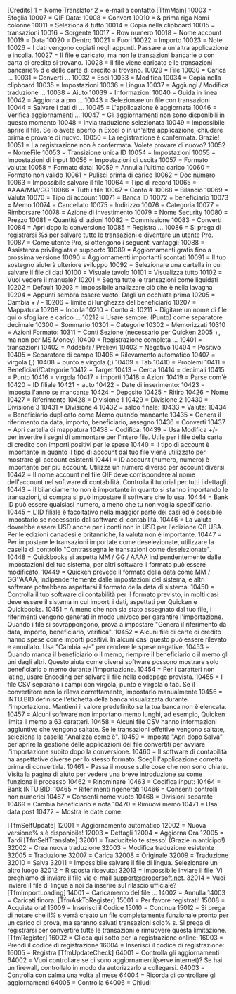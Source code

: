 ﻿[Credits]
1 = Nome Translator
2 = e-mail a contatto
[TfmMain]
10003 = Sfoglia
10007 = QIF Data:
10008 = Convert
10010 = & prima riga Nomi colonne
10011 = Seleziona & tutto
10014 = Copia nella clipboard
10015 = transazioni
10016 = Sorgente
10017 = Row numero
10018 = Nome account
10019 = Data
10020 = Dentro
10021 = Fuori
10022 = Importo
10023 = Note
10026 = I dati vengono copiati negli appunti. Passare a un'altra applicazione e incolla.
10027 = Il file è caricato, ma non le transazioni bancarie o con carta di credito si trovano.
10028 = Il file viene caricato e le transazioni bancarie% d e delle carte di credito si trovano.
10029 = File
10030 = Carica ...
10031 = Converti ...
10032 = Esci
10033 = Modifica
10034 = Copia nella clipboard
10035 = Impostazioni
10036 = Lingua
10037 = Aggiungi / Modifica traduzione ...
10038 = Aiuto
10039 = Informazioni
10040 = Guida in linea
10042 = Aggiorna a pro ...
10043 = Selezionare un file con transazioni
10044 = Salvare i dati di ...
10045 = L'applicazione è aggiornata
10046 = Verifica aggiornamenti ...
10047 = Gli aggiornamenti non sono disponibili in questo momento
10048 = Invia traduzione selezionata
10049 = Impossibile aprire il file. Se lo avete aperto in Excel o in un'altra applicazione, chiudere prima e provare di nuovo.
10050 = La registrazione è confermata. Grazie!
10051 = La registrazione non è confermata. Volete provare di nuovo?
10052 = NomeFile
10053 = Transizione unica ID
10054 = Impostazioni
10055 = Impostazioni di input
10056 = Impostazioni di uscita
10057 = Formato valuta:
10058 = Formato data:
10059 = Annulla l'ultima carico
10060 = Formato non valido
10061 = Pulisci prima di carico
10062 = Doc numero
10063 = Impossibile salvare il file
10064 = Tipo di record
10065 = AAAA/MM/GG
10066 = Tutti i file
10067 = Conto #
10068 = Bilancio
10069 = Valuta
10070 = Tipo di account
10071 = Banca ID
10072 = beneficiario
10073 = Memo
10074 = Cancellato
10075 = Indirizzo
10076 = Categoria
10077 = Rimborsare
10078 = Azione di investimento
10079 = Nome Security
10080 = Prezzo
10081 = Quantità di azioni
10082 = Commissione
10083 = Converti
10084 = Apri dopo la conversione
10085 = Registra ...
10086 = Si prega di registrarsi %s per salvare tutte le transazioni e diventare un utente Pro.
10087 = Come utente Pro, si ottengono i seguenti vantaggi:
10088 = Assistenza privilegiata e supporto
10089 = Aggiornamenti gratis fino a prossima versione
10090 = Aggiornamenti importanti scontati
10091 = Il tuo sostegno aiuterà ulteriore sviluppo
10092 = Selezionare una cartella in cui salvare il file di dati
10100 = Visuale tavolo
10101 = Visualizza tutto
10102 = Vuoi vedere il manuale?
10201 = Segna tutte le transazioni come liquidati
10202 = Default
10203 = Impossibile analizzare ciò che è nella lavagna
10204 = Appunti sembra essere vuoto. Dagli un occhiata prima
10205 = Cambia + / -
10206 = limite di lunghezza del beneficiario
10207 = Mappatura
10208 = Incolla
10210 = Conto #:
10211 = Digitare un nome di file qui o sfogliare e carico ...
10212 = Usare sempre. (Punto) come separatore decimale
10300 = Sommario
10301 = Categorie
10302 = Memorizzati
10310 = Azioni Formato:
10311 = Conti Sezione (necessario per Quicken 2005 +, ma non per MS Money)
10400 = Registrazione completa ...
10401 = transazioni
10402 = Addebiti / Prelievi
10403 = Negativo
10404 = Positivo
10405 = Separatore di campo
10406 = Rilevamento automatico
10407 = virgola (,)
10408 = punto e virgola (;)
10409 = Tab
10410 = Problemi
10411 = Beneficiari/Categorie
10412 = Target
10413 = Cerca
10414 = decimali
10415 = Punto
10416 = virgola
10417 = importi
10418 = Azioni
10419 = Parse com'è
10420 = ID filiale
10421 = auto
10422 = Date di inserimento:
10423 = Imposta l'anno se mancante
10424 = Deposito
10425 = Ritiro
10426 = Nome
10427 = Riferimento
10428 = Divisione 1
10429 = Divisione 2
10430 = Divisione 3
10431 = Divisione 4
10432 = saldo finale:
10433 = Valuta:
10434 = Beneficiario duplicato come Memo quando mancante
10435 = Genera il riferimento da data, importo, beneficiario, assegno
10436 = Converti
10437 = Apri cartella di mappatura
10438 = Codifica:
10439 = Usa Modifica +/- per invertire i segni di ammontare per l'intero file. Utile per i file della carta di credito con importi positivi per le spese
10440 = Il tipo di account è importante in quanto il tipo di account dal tuo file viene utilizzato per mostrare gli account esistenti
10441 = ID account (numero, numero) è importante per più account. Utilizza un numero diverso per account diversi.
10442 = Il nome account nel file QIF deve corrispondere al nome dell'account nel software di contabilità. Controlla il tutorial per tutti i dettagli.
10443 = Il bilanciamento non è importante in quanto si stanno importando le transazioni, si compra si può impostare il software che lo usa.
10444 = Bank ID può essere qualsiasi numero, a meno che tu non voglia specificarlo.
10445 = L'ID filiale è facoltativo nella maggior parte dei casi ed è possibile impostarlo se necessario dal software di contabilità.
10446 = La valuta dovrebbe essere USD anche per i conti non in USD per l'edizione QB USA. Per le edizioni canadesi e britanniche, la valuta non è importante.
10447 = Per impostare le transazioni importate come deselezionate, utilizzare la casella di controllo "Contrassegna le transazioni come deselezionate".
10448 = Quickbooks si aspetta MM / GG / AAAA indipendentemente dalle impostazioni del tuo sistema, per altri software il formato può essere modificato.
10449 = Quicken prevede il formato della data come MM / GG''AAAA, indipendentemente dalle impostazioni del sistema, e altri software potrebbero aspettarsi il formato della data di sistema.
10450 = Controlla il tuo software di contabilità per il formato previsto, in molti casi deve essere il sistema in cui importi i dati, aspettati per Quicken e Quickbooks.
10451 = A meno che non sia stato assegnato dal tuo file, i riferimenti vengono generati in modo univoco per garantire l'importazione. Quando i file si sovrappongono, prova a impostare "Genera il riferimento da data, importo, beneficiario, verifica".
10452 = Alcuni file di carte di credito hanno spese come importi positivi. In alcuni casi questo può essere rilevato e annullato. Usa "Cambia +/-" per rendere le spese negative.
10453 = Quando manca il beneficiario o il memo, riempire il beneficiario o il memo gli uni dagli altri. Questo aiuta come diversi software possono mostrare solo beneficiario o memo durante l'importazione.
10454 = Per i caratteri non lating, usare Encoding per salvare il file nella codepage prevista.
10455 = I file CSV separano i campi con virgola, punto e virgola o tab. Se il convertitore non lo rileva correttamente, impostarlo manualmente
10456 = INTU.BID definisce l'etichetta della banca visualizzata durante l'importazione. Mantieni il valore predefinito se la tua banca non è elencata.
10457 = Alcuni software non importano memo lunghi, ad esempio, Quicken limita il memo a 63 caratteri.
10458 = Alcuni file CSV hanno informazioni aggiuntive che vengono saltate. Se le transazioni effettive vengono saltate, seleziona la casella "Analizza come è".
10459 = Imposta "Apri dopo Salva" per aprire la gestione delle applicazioni dei file convertiti per avviare l'importazione subito dopo la conversione.
10460 = Il software di contabilità ha aspettative diverse per lo stesso formato. Scegli l'applicazione corretta prima di convertirla.
10461 = Passa il mouse sulle cose che non sono chiare. Visita la pagina di aiuto per vedere una breve introduzione su come funziona il processo
10462 = Rinominare
10463 = Codifica input:
10464 = Bank INTU.BID:
10465 = Riferimenti rigenerati
10466 = Consenti controlli non numerici
10467 = Consenti nome vuoto
10468 = Divisioni separate
10469 = Cambia beneficiario e nota
10470 = Rimuovi memo
10471 = Usa data post
10472 = Mostra le date come:

[TfmSelfUpdate]
12001 = Aggiornamento automatico
12002 = Nuova versione% s è disponibile!
12003 = Dettagli
12004 = Aggiorna Ora
12005 = Tardi
[TfmSelfTranslate]
32001 = Traducitelo te stesso! (Grazie in anticipo!)
32002 = Crea nuova traduzione
32003 = Modifica traduzione esistente
32005 = Traduzione
32007 = Carica
32008 = Originale
32009 = Traduzione
32010 = Salva
32011 = Impossibile salvare il file di lingua. Selezionare un altro luogo
32012 = Risposta ricevuta:
32013 = Impossibile inviare il file. Vi preghiamo di inviare il file via e-mail support@propersoft.net.
32014 = Vuoi inviare il file di lingua a noi da inserire sul rilascio ufficiale?
[TfmImportLoading]
14001 = Caricamento del file ...
14002 = Annulla
14003 = Caricati finora:
[TfmAskToRegister]
15001 = Per favore registrati!
15008 = Acquista ora!
15009 = Inserisci il Codice
15010 = Continua
15012 = Si prega di notare che il% s verrà creato un file completamente funzionale pronto per un carico di prova, ma saranno salvati transazioni solo% s. Si prega di registrarsi per convertire tutte le transazioni e rimuovere questa limitazione.
[TfmRegister]
16002 = Clicca qui sotto per la registrazione online:
16003 = Prendi il codice di registrazione
16004 = Inserisci il codice di registrazione:
16005 = Registra
[TfmUpdateCheck]
64001 = Controlla gli aggiornamenti
64002 = Vuoi controllare se ci sono aggiornamenti(serve internet)? Se hai un firewall, controllalo in modo da autorizzarlo a collegarsi.
64003 = Controlla con calma una volta al mese
64004 = Ricorda di controllare gli aggiornamenti
64005 = Controlla
64006 = Chiudi

